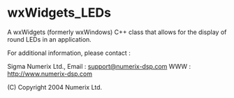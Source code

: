 # wxWidgets_LEDs
A wxWidgets (formerly wxWindows) C++ class that allows for the display of round LEDs in an application.

For additional information, please contact :

Sigma Numerix Ltd.,
Email : support@numerix-dsp.com
WWW : http://www.numerix-dsp.com

(C) Copyright 2004 Numerix Ltd.
